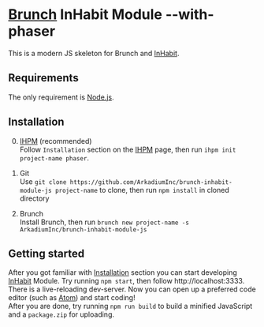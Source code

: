 [Brunch] InHabit Module --with-phaser
========================================================

This is a modern JS skeleton for Brunch and [InHabit].

## Requirements
The only requirement is [Node.js].

## Installation
0. [IHPM] (recommended)  
   Follow `Installation` section on the [IHPM] page, then run `ihpm init project-name phaser`.

0. Git  
   Use `git clone https://github.com/ArkadiumInc/brunch-inhabit-module-js project-name` to clone, then run `npm install` in cloned directory

0. Brunch  
   Install Brunch, then run `brunch new project-name -s ArkadiumInc/brunch-inhabit-module-js`

## Getting started
After you got familiar with [Installation](#Installation) section you can start developing [InHabit] Module.
Try running `npm start`, then follow http://localhost:3333.
There is a live-reloading dev-server.
Now you can open up a preferred code editor (such as [Atom]) and start coding!  
After you are done, try running `npm run build` to build a minified JavaScript and a `package.zip` for uploading.

[Brunch]: http://brunch.io/
[InHabit]: http://www.arkadium.com/
[Node.js]: http://nodejs.org/
[IHPM]: https://github.com/ArkadiumInc/node-ihpm
[Git]: https://git-scm.com/
[Atom]: https://atom.io/
